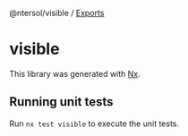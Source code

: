 @ntersol/visible / [Exports](modules.md)

# visible

This library was generated with [Nx](https://nx.dev).

## Running unit tests

Run `nx test visible` to execute the unit tests.

